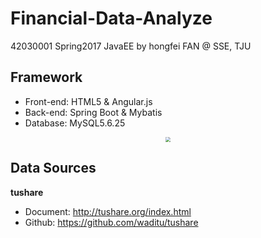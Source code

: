 # Financial-Data-Analyze
42030001 Spring2017 JavaEE by hongfei FAN @ SSE, TJU

## Framework
- Front-end: HTML5 & Angular.js
- Back-end: Spring Boot & Mybatis
- Database: MySQL5.6.25

<div  align="center"> 

<img src="http://ac-deijvnqa.clouddn.com/4e0856a2557eab3e436a.png" style="zoom:50%" />

</div>

## Data Sources
**tushare**
- Document: http://tushare.org/index.html
- Github: https://github.com/waditu/tushare
